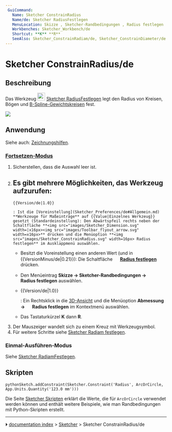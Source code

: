 ```yaml
---
 GuiCommand:
   Name: Sketcher ConstrainRadius
   Name/de: Sketcher RadiusFestlegen
   MenuLocation: Skizze , Sketcher-Randbedingungen , Radius festlegen
   Workbenches: Sketcher_Workbench/de
   Shortcut: **K** **R**
   SeeAlso: Sketcher_ConstrainRadiam/de, Sketcher_ConstrainDiameter/de
---
```


# Sketcher ConstrainRadius/de



## Beschreibung

Das Werkzeug <img alt="" src=images/Sketcher_ConstrainRadius.svg  style="width:24px;"> [Sketcher RadiusFestlegen](Sketcher_ConstrainRadius/de.md) legt den Radius von Kreisen, Bögen und [B-Spline-Gewichtskreisen](Sketcher_CreateBSpline/de#Hinweise.md) fest.

![](images/Sketcher_ConstrainRadius_example.png )



## Anwendung

Siehe auch: [Zeichnungshilfen](Sketcher_Workbench/de#Zeichnungshilfen.md).



### [Fortsetzen-Modus](Sketcher_Workbench/de#Fortsetzen-Modi.md) 

1.  Sicherstellen, dass die Auswahl leer ist.
2.  Es gibt mehrere Möglichkeiten, das Werkzeug aufzurufen:
    -   
        {{Version/de|1.0}}
        
        : Ist die [Voreinstellung](Sketcher_Preferences/de#Allgemein.md) **Werkzeuge für Maßeinträge** auf {{Value|Einzelnes Werkzeug}} gesetzt (Standardeinstellung): Den Abwärtspfeil rechts neben der Schaltfläche **<img src="images/Sketcher_Dimension.svg" width=|x16px><img src="images/Toolbar_flyout_arrow.svg" width=x16px>** drücken und die Menüoption **<img src="images/Sketcher_ConstrainRadius.svg" width=16px> Radius festlegen** im Ausklappmenü auswählen.

    -   Besitzt die Voreinstellung einen anderen Wert (und in {{VersionMinus/de|0.21}}): Die Schaltfläche **<img src="images/Sketcher_ConstrainRadius.svg" width=16px> [Radius festlegen](Sketcher_ConstrainRadius/de.md)** drücken.

    -   Den Menüeintrag **Skizze → Sketcher-Randbedingungen → <img src="images/Sketcher_ConstrainRadius.svg" width=16px> Radius festlegen** auswählen.

    -   
        {{Version/de|1.0}}
        
        : Ein Rechtsklick in die [3D-Ansicht](3D_view/de.md) und die Menüoption **Abmessung → <img src="images/Sketcher_ConstrainRadius.svg" width=16px> Radius festlegen** im Kontextmenü auswählen.

    -   Das Tastaturkürzel **K** dann **R**.
3.  Der Mauszeiger wandelt sich zu einem Kreuz mit Werkzeugsymbol.
4.  Für weitere Schritte siehe [Sketcher Radiam festlegen](Sketcher_ConstrainRadiam/de#Continue_mode.md).



### Einmal-Ausführen-Modus 

Siehe [Sketcher RadiamFestlegen](Sketcher_ConstrainRadiam/de#Einmal-Ausführen-Modus.md).



## Skripten


```pythonSketch.addConstraint(Sketcher.Constraint('Radius', ArcOrCircle, App.Units.Quantity('123.0 mm')))```

Die Seite [Sketcher Skripten](Sketcher_scripting.md) erklärt die Werte, die für `ArcOrCircle` verwendet werden können und enthält weitere Beispiele, wie man Randbedingungen mit Python-Skripten erstellt.



---
⏵ [documentation index](../README.md) > [Sketcher](Sketcher_Workbench.md) > Sketcher ConstrainRadius/de

